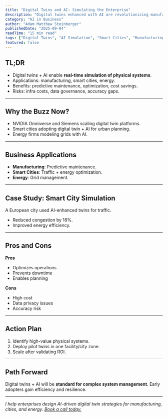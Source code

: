 ```yaml
---
title: "Digital Twins and AI: Simulating the Enterprise"
description: "Digital twins enhanced with AI are revolutionizing manufacturing, smart cities, and energy. Learn how enterprises can apply this convergence."
category: "AI in Business"
author: "Adam Matthew Steinberger"
publishedDate: "2025-09-04"
readTime: "15 min read"
tags: ["Digital Twins", "AI Simulation", "Smart Cities", "Manufacturing AI"]
featured: false
---
```


## TL;DR
- Digital twins + AI enable **real-time simulation of physical systems**.  
- Applications: manufacturing, smart cities, energy.  
- Benefits: predictive maintenance, optimization, cost savings.  
- Risks: infra costs, data governance, accuracy gaps.  

---

## Why the Buzz Now?

- NVIDIA Omniverse and Siemens scaling digital twin platforms.  
- Smart cities adopting digital twin + AI for urban planning.  
- Energy firms modeling grids with AI.  

---

## Business Applications

- **Manufacturing**: Predictive maintenance.  
- **Smart Cities**: Traffic + energy optimization.  
- **Energy**: Grid management.  

---

## Case Study: Smart City Simulation

A European city used AI-enhanced twins for traffic.  
- Reduced congestion by 18%.  
- Improved energy efficiency.  

---

## Pros and Cons

**Pros**  
- Optimizes operations  
- Prevents downtime  
- Enables planning  

**Cons**  
- High cost  
- Data privacy issues  
- Accuracy risk  

---

## Action Plan

1. Identify high-value physical systems.  
2. Deploy pilot twins in one facility/city zone.  
3. Scale after validating ROI.  

---

## Path Forward

Digital twins + AI will be **standard for complex system management**. Early adopters gain efficiency and resilience.  

---

*I help enterprises design AI-driven digital twin strategies for manufacturing, cities, and energy. [Book a call today.](/services/ai-consulting)*
